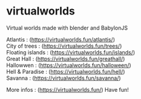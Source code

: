 # virtualworlds  
Virtual worlds made with blender and BabylonJS  

Atlantis :  (https://virtualworlds.fun/atlantis/)  
City of trees : (https://virtualworlds.fun/trees/)  
Floating islands : (https://virtualworlds.fun/islands/)   
Great Hall : (https://virtualworlds.fun/greathall/)  
Hallowwen : (https://virtualworlds.fun/halloween/)  
Hell & Paradise : (https://virtualworlds.fun/hell/)    
Savanna : (https://virtualworlds.fun/savanna/)  
  
More infos : (https://virtualworlds.fun/)
Have fun!

